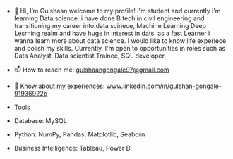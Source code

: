 - 👋 Hi, I’m Gulshaan
  welcome to my profile! i'm student and currently i'm learning Data science. i have done B.tech in civil engineering and transitioning my career into data scinece, Machine Learning
  Deep Lesrning realm and have huge in interest in dats. as a fast Learner i wanna learn more about data science. I would like to know life experiece and polish my skills. 
  Currently, I'm open to opportunities in roles such as Data Analyst, Data scientist Trainee, SQL developer
  
- 📫 How to reach me: gulshaangongale97@gmail.com
- 📄 Know about my experiences: www.linkedin.com/in/gulshan-gongale-91936922b

- Tools
- Database: MySQL
- Python: NumPy, Pandas, Matplotlib, Seaborn
- Business Intelligence: Tableau, Power BI

